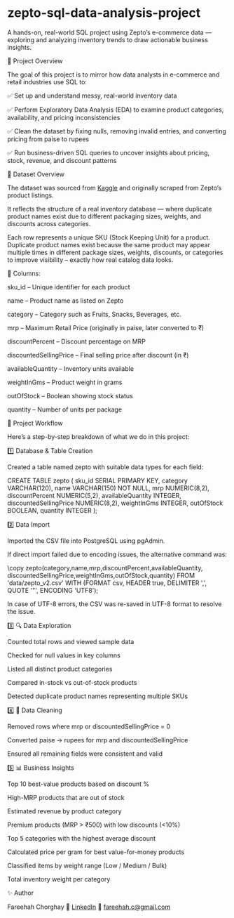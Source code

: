 # zepto-sql-data-analysis-project
A hands-on, real-world SQL project using Zepto’s e-commerce data — exploring and analyzing inventory trends to draw actionable business insights.

📌 Project Overview

The goal of this project is to mirror how data analysts in e-commerce and retail industries use SQL to:

✅ Set up and understand messy, real-world inventory data

✅ Perform Exploratory Data Analysis (EDA) to examine product categories, availability, and pricing inconsistencies

✅ Clean the dataset by fixing nulls, removing invalid entries, and converting pricing from paise to rupees

✅ Run business-driven SQL queries to uncover insights about pricing, stock, revenue, and discount patterns

📁 Dataset Overview

The dataset was sourced from [Kaggle](https://www.kaggle.com/datasets/palvinder2006/zepto-inventory-dataset/data?select=zepto_v2.csv) and originally scraped from Zepto’s product listings.

It reflects the structure of a real inventory database — where duplicate product names exist due to different packaging sizes, weights, and discounts across categories.

Each row represents a unique SKU (Stock Keeping Unit) for a product. Duplicate product names exist because the same product may appear multiple times in different package sizes, weights, discounts, or categories to improve visibility – exactly how real catalog data looks.

🧾 Columns:

sku_id – Unique identifier for each product

name – Product name as listed on Zepto

category – Category such as Fruits, Snacks, Beverages, etc.

mrp – Maximum Retail Price (originally in paise, later converted to ₹)

discountPercent – Discount percentage on MRP

discountedSellingPrice – Final selling price after discount (in ₹)

availableQuantity – Inventory units available

weightInGms – Product weight in grams

outOfStock – Boolean showing stock status

quantity – Number of units per package

🔧 Project Workflow

Here’s a step-by-step breakdown of what we do in this project:

1️⃣ Database & Table Creation

Created a table named zepto with suitable data types for each field:

CREATE TABLE zepto (
  sku_id SERIAL PRIMARY KEY,
  category VARCHAR(120),
  name VARCHAR(150) NOT NULL,
  mrp NUMERIC(8,2),
  discountPercent NUMERIC(5,2),
  availableQuantity INTEGER,
  discountedSellingPrice NUMERIC(8,2),
  weightInGms INTEGER,
  outOfStock BOOLEAN,
  quantity INTEGER
);

2️⃣ Data Import

Imported the CSV file into PostgreSQL using pgAdmin.

If direct import failed due to encoding issues, the alternative command was:

\copy zepto(category,name,mrp,discountPercent,availableQuantity,
            discountedSellingPrice,weightInGms,outOfStock,quantity)
FROM 'data/zepto_v2.csv'
WITH (FORMAT csv, HEADER true, DELIMITER ',', QUOTE '"', ENCODING 'UTF8');


In case of UTF-8 errors, the CSV was re-saved in UTF-8 format to resolve the issue.

3️⃣ 🔍 Data Exploration

Counted total rows and viewed sample data

Checked for null values in key columns

Listed all distinct product categories

Compared in-stock vs out-of-stock products

Detected duplicate product names representing multiple SKUs

4️⃣ 🧹 Data Cleaning

Removed rows where mrp or discountedSellingPrice = 0

Converted paise → rupees for mrp and discountedSellingPrice

Ensured all remaining fields were consistent and valid

5️⃣ 📊 Business Insights

Top 10 best-value products based on discount %

High-MRP products that are out of stock

Estimated revenue by product category

Premium products (MRP > ₹500) with low discounts (<10%)

Top 5 categories with the highest average discount

Calculated price per gram for best value-for-money products

Classified items by weight range (Low / Medium / Bulk)

Total inventory weight per category

✨ Author

Fareehah Chorghay
📍 [LinkedIn](https://www.linkedin.com/in/fareehah-chorghay/)
📧 [fareehah.c@gmail.com](mailto:fareehah)
